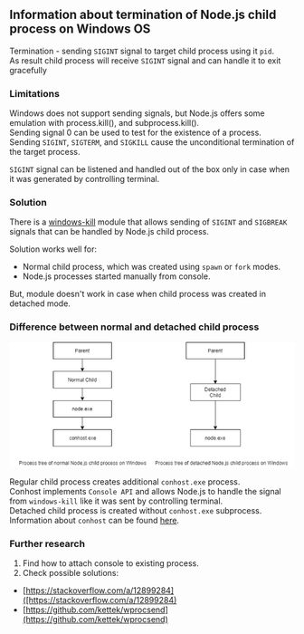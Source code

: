 ## Information about termination of Node.js child process on Windows OS

Termination - sending `SIGINT` signal to target child process using it `pid`.<br> 
As result child process will receive `SIGINT` signal and can handle it to exit gracefully<br>

### Limitations

Windows does not support sending signals, but Node.js offers some emulation with process.kill(), and subprocess.kill().<br> 
Sending signal 0 can be used to test for the existence of a process.<br> 
Sending `SIGINT`, `SIGTERM`, and `SIGKILL` cause the unconditional termination of the target process.<br>

`SIGINT` signal can be listened and handled out of the box only in case when it was generated by controlling terminal.

### Solution

There is a [windows-kill](https://github.com/alirdn/node-windows-kill) module that allows sending of
`SIGINT` and `SIGBREAK` signals that can be handled by Node.js child process.

Solution works well for: 
 - Normal child process, which was created using `spawn` or `fork` modes.
 - Node.js processes started manually from console.
 
But, module doesn't work in case when child process was created in detached mode.

### Difference between normal and detached child process 

![](./img/ProcessTree.png)

Regular child process creates additional `conhost.exe` process.<br>
Conhost implements `Console API` and allows Node.js to handle the signal from `windows-kill` like it was sent by controlling terminal.<br>
Detached child process is created without `conhost.exe` subprocess.<br>
Information about `conhost` can be found [here](https://devblogs.microsoft.com/commandline/windows-command-line-inside-the-windows-console).

### Further research

1. Find how to attach console to existing process.
2. Check possible solutions:
- [https://stackoverflow.com/a/12899284]([https://stackoverflow.com/a/12899284)
- [https://github.com/kettek/wprocsend](https://github.com/kettek/wprocsend)